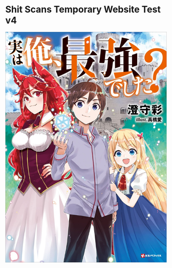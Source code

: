 <HTML>
  <H1> Shit Scans Temporary Website Test v4 </H1>
  <p><a href="Jitsu wa Ore, Saikyou Deshita/Chapter 31/CH31.html">
    <img src="Jitsu.png" alt="Jitsu wa Ore, Saikyou Deshita?">
  </a>
